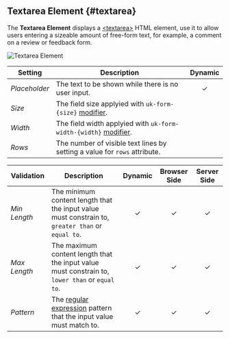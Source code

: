 ## Textarea Element {#textarea}

<div class="tm-resource-icon">
    <!--@include: ../assets/element-textarea.svg-->
</div>

The **Textarea Element** displays a [\<textarea\>](https://developer.mozilla.org/en-US/docs/Web/HTML/Element/textarea) HTML element, use it to allow users entering a sizeable amount of free-form text, for example, a comment on a review or feedback form.

![Textarea Element](./assets/elements/textarea.webp)

| Setting       | Description                                                                                                       | Dynamic  |
| ------------- | ----------------------------------------------------------------------------------------------------------------- | :------: |
| _Placeholder_ | The text to be shown while there is no user input.                                                                | &#x2713; |
| _Size_        | The field size applyied with `uk-form-{size}` [modifier](https://getuikit.com/docs/form#size-modifiers).          |          |
| _Width_       | The field width applyied with `uk-form-width-{width}` [modifier](https://getuikit.com/docs/form#width-modifiers). |          |
| _Rows_        | The number of visible text lines by setting a value for `rows` attribute.                                         |          |

<!--@include: ./common-element-settings.md-->

| Validation   | Description                                                                                                                                             | Dynamic  | Browser Side | Server Side |
| ------------ | ------------------------------------------------------------------------------------------------------------------------------------------------------- | :------: | :----------: | :---------: |
| _Min Length_ | The minimum content length that the input value must constrain to, `greater than` or `equal to`.                                                        | &#x2713; |   &#x2713;   |  &#x2713;   |
| _Max Length_ | The maximum content length that the input value must constrain to, `lower than` or `equal to`.                                                          | &#x2713; |   &#x2713;   |  &#x2713;   |
| _Pattern_    | The [regular expression](https://developer.mozilla.org/en-US/docs/Web/JavaScript/Guide/Regular_Expressions) pattern that the input value must match to. | &#x2713; |   &#x2713;   |  &#x2713;   |

<!--@include: ./common-element-validation.md-->
